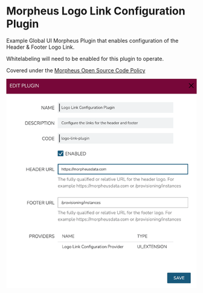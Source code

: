 # Morpheus Logo Link Configuration Plugin

Example Global UI Morpheus Plugin that enables configuration of the Header & Footer Logo Link.

Whitelabeling will need to be enabled for this plugin to operate.

Covered under the [Morpheus Open Source Code Policy](https://support.morpheusdata.com/s/article/Morpheus-Open-Source-Code-Support-Policy?language=en_US)

![usage](usage.png)
